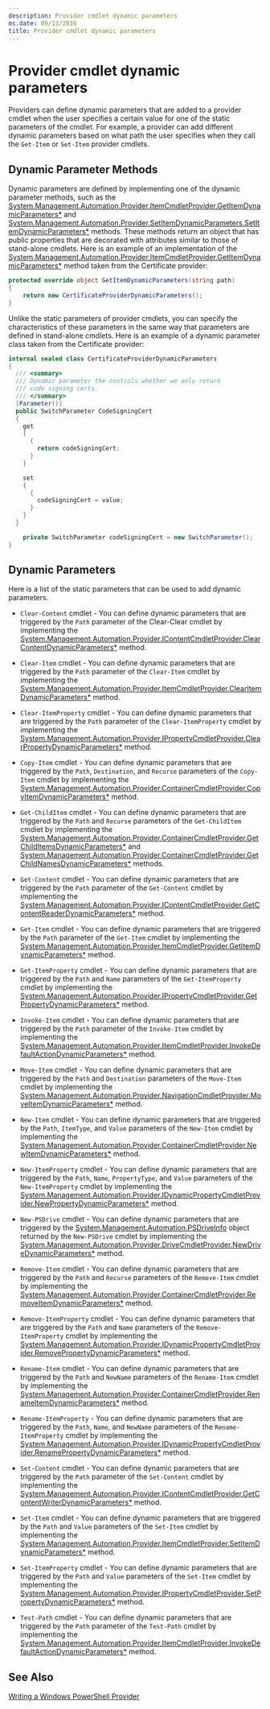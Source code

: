 ```yaml
---
description: Provider cmdlet dynamic parameters
ms.date: 09/13/2016
title: Provider cmdlet dynamic parameters
---
```

# Provider cmdlet dynamic parameters

Providers can define dynamic parameters that are added to a provider cmdlet when the user specifies
a certain value for one of the static parameters of the cmdlet. For example, a provider can add
different dynamic parameters based on what path the user specifies when they call the `Get-Item` or
`Set-Item` provider cmdlets.

## Dynamic Parameter Methods

Dynamic parameters are defined by implementing one of the dynamic parameter methods, such as the
[System.Management.Automation.Provider.ItemCmdletProvider.GetItemDynamicParameters*][19] and
[System.Management.Automation.Provider.SetItemDynamicParameters.SetItemDynamicParameters*][21]
methods. These methods return an object that has public properties that are decorated with
attributes similar to those of stand-alone cmdlets. Here is an example of an implementation of the
[System.Management.Automation.Provider.ItemCmdletProvider.GetItemDynamicParameters*][19] method
taken from the Certificate provider:

```csharp
protected override object GetItemDynamicParameters(string path)
{
    return new CertificateProviderDynamicParameters();
}
```

Unlike the static parameters of provider cmdlets, you can specify the characteristics of these
parameters in the same way that parameters are defined in stand-alone cmdlets. Here is an example of
a dynamic parameter class taken from the Certificate provider:

```csharp
internal sealed class CertificateProviderDynamicParameters
{
  /// <summary>
  /// Dynamic parameter the controls whether we only return
  /// code signing certs.
  /// </summary>
  [Parameter()]
  public SwitchParameter CodeSigningCert
  {
    get
    {
      {
        return codeSigningCert;
      }
    }

    set
    {
      {
        codeSigningCert = value;
      }
    }
  }

    private SwitchParameter codeSigningCert = new SwitchParameter();
}
```

## Dynamic Parameters

Here is a list of the static parameters that can be used to add dynamic parameters.

- `Clear-Content` cmdlet - You can define dynamic parameters that are triggered by the `Path`
  parameter of the Clear-Clear cmdlet by implementing the
  [System.Management.Automation.Provider.IContentCmdletProvider.ClearContentDynamicParameters*][09]
  method.
- `Clear-Item` cmdlet - You can define dynamic parameters that are triggered by the `Path` parameter
  of the `Clear-Item` cmdlet by implementing the
  [System.Management.Automation.Provider.ItemCmdletProvider.ClearItemDynamicParameters*][18] method.
- `Clear-ItemProperty` cmdlet - You can define dynamic parameters that are triggered by the `Path`
  parameter of the `Clear-ItemProperty` cmdlet by implementing the
  [System.Management.Automation.Provider.IPropertyCmdletProvider.ClearPropertyDynamicParameters*][15]
  method.
- `Copy-Item` cmdlet - You can define dynamic parameters that are triggered by the `Path`,
  `Destination`, and `Recurse` parameters of the `Copy-Item` cmdlet by implementing the
  [System.Management.Automation.Provider.ContainerCmdletProvider.CopyItemDynamicParameters*][02]
  method.
- `Get-ChildItem` cmdlet - You can define dynamic parameters that are triggered by the `Path` and
  `Recurse` parameters of the `Get-ChildItem` cmdlet by implementing the
  [System.Management.Automation.Provider.ContainerCmdletProvider.GetChildItemsDynamicParameters*][03]
  and
  [System.Management.Automation.Provider.ContainerCmdletProvider.GetChildNamesDynamicParameters*][04]
  methods.
- `Get-Content` cmdlet - You can define dynamic parameters that are triggered by the `Path`
  parameter of the `Get-Content` cmdlet by implementing the
  [System.Management.Automation.Provider.IContentCmdletProvider.GetContentReaderDynamicParameters*][10]
  method.
- `Get-Item` cmdlet - You can define dynamic parameters that are triggered by the `Path` parameter
  of the `Get-Item` cmdlet by implementing the
  [System.Management.Automation.Provider.ItemCmdletProvider.GetItemDynamicParameters*][19] method.
- `Get-ItemProperty` cmdlet - You can define dynamic parameters that are triggered by the `Path` and
  `Name` parameters of the `Get-ItemProperty` cmdlet by implementing the
  [System.Management.Automation.Provider.IPropertyCmdletProvider.GetPropertyDynamicParameters*][16]
  method.
- `Invoke-Item` cmdlet - You can define dynamic parameters that are triggered by the `Path`
  parameter of the `Invoke-Item` cmdlet by implementing the
  [System.Management.Automation.Provider.ItemCmdletProvider.InvokeDefaultActionDynamicParameters*][20]
  method.
- `Move-Item` cmdlet - You can define dynamic parameters that are triggered by the `Path` and
  `Destination` parameters of the `Move-Item` cmdlet by implementing the
  [System.Management.Automation.Provider.NavigationCmdletProvider.MoveItemDynamicParameters*][22]
  method.
- `New-Item` cmdlet - You can define dynamic parameters that are triggered by the `Path`,
  `ItemType`, and `Value` parameters of the `New-Item` cmdlet by implementing the
  [System.Management.Automation.Provider.ContainerCmdletProvider.NewItemDynamicParameters*][05]
  method.
- `New-ItemProperty` cmdlet - You can define dynamic parameters that are triggered by the `Path`,
  `Name`, `PropertyType`, and `Value` parameters of the `New-ItemProperty` cmdlet by implementing
  the
  [System.Management.Automation.Provider.IDynamicPropertyCmdletProvider.NewPropertyDynamicParameters*][12]
  method.
- `New-PSDrive` cmdlet - You can define dynamic parameters that are triggered by the
  [System.Management.Automation.PSDriveInfo][23] object returned by the `New-PSDrive` cmdlet by
  implementing the
  [System.Management.Automation.Provider.DriveCmdletProvider.NewDriveDynamicParameters*][08] method.
- `Remove-Item` cmdlet - You can define dynamic parameters that are triggered by the `Path` and
  `Recurse` parameters of the `Remove-Item` cmdlet by implementing the
  [System.Management.Automation.Provider.ContainerCmdletProvider.RemoveItemDynamicParameters*][06]
  method.
- `Remove-ItemProperty` cmdlet - You can define dynamic parameters that are triggered by the `Path`
  and `Name` parameters of the `Remove-ItemProperty` cmdlet by implementing the
  [System.Management.Automation.Provider.IDynamicPropertyCmdletProvider.RemovePropertyDynamicParameters*][13]
  method.
- `Rename-Item` cmdlet - You can define dynamic parameters that are triggered by the `Path` and
  `NewName` parameters of the `Rename-Item` cmdlet by implementing the
  [System.Management.Automation.Provider.ContainerCmdletProvider.RenameItemDynamicParameters*][07]
  method.
- `Rename-ItemProperty` - You can define dynamic parameters that are triggered by the `Path`,
  `Name`, and `NewName` parameters of the `Rename-ItemProperty` cmdlet by implementing the
  [System.Management.Automation.Provider.IDynamicPropertyCmdletProvider.RenamePropertyDynamicParameters*][14]
  method.
- `Set-Content` cmdlet - You can define dynamic parameters that are triggered by the `Path`
  parameter of the `Set-Content` cmdlet by implementing the
  [System.Management.Automation.Provider.IContentCmdletProvider.GetContentWriterDynamicParameters*][11]
  method.
- `Set-Item` cmdlet - You can define dynamic parameters that are triggered by the `Path` and `Value`
  parameters of the `Set-Item` cmdlet by implementing the
  [System.Management.Automation.Provider.ItemCmdletProvider.SetItemDynamicParameters*][21] method.

- `Set-ItemProperty` cmdlet - You can define dynamic parameters that are triggered by the `Path` and
  `Value` parameters of the `Set-Item` cmdlet by implementing the
  [System.Management.Automation.Provider.IPropertyCmdletProvider.SetPropertyDynamicParameters*][17]
  method.
- `Test-Path` cmdlet - You can define dynamic parameters that are triggered by the `Path` parameter
  of the `Test-Path` cmdlet by implementing the
  [System.Management.Automation.Provider.ItemCmdletProvider.InvokeDefaultActionDynamicParameters*][20]
  method.

## See Also

[Writing a Windows PowerShell Provider][01]

<!-- link references -->
[01]: writing-a-windows-powershell-provider.md
[02]: xref:System.Management.Automation.Provider.ContainerCmdletProvider.CopyItemDynamicParameters%2A
[03]: xref:System.Management.Automation.Provider.ContainerCmdletProvider.GetChildItemsDynamicParameters%2A
[04]: xref:System.Management.Automation.Provider.ContainerCmdletProvider.GetChildNamesDynamicParameters%2A
[05]: xref:System.Management.Automation.Provider.ContainerCmdletProvider.NewItemDynamicParameters%2A
[06]: xref:System.Management.Automation.Provider.ContainerCmdletProvider.RemoveItemDynamicParameters%2A
[07]: xref:System.Management.Automation.Provider.ContainerCmdletProvider.RenameItemDynamicParameters%2A
[08]: xref:System.Management.Automation.Provider.DriveCmdletProvider.NewDriveDynamicParameters%2A
[09]: xref:System.Management.Automation.Provider.IContentCmdletProvider.ClearContentDynamicParameters%2A
[10]: xref:System.Management.Automation.Provider.IContentCmdletProvider.GetContentReaderDynamicParameters%2A
[11]: xref:System.Management.Automation.Provider.IContentCmdletProvider.GetContentWriterDynamicParameters%2A
[12]: xref:System.Management.Automation.Provider.IDynamicPropertyCmdletProvider.NewPropertyDynamicParameters%2A
[13]: xref:System.Management.Automation.Provider.IDynamicPropertyCmdletProvider.RemovePropertyDynamicParameters%2A
[14]: xref:System.Management.Automation.Provider.IDynamicPropertyCmdletProvider.RenamePropertyDynamicParameters%2A
[15]: xref:System.Management.Automation.Provider.IPropertyCmdletProvider.ClearPropertyDynamicParameters%2A
[16]: xref:System.Management.Automation.Provider.IPropertyCmdletProvider.GetPropertyDynamicParameters%2A
[17]: xref:System.Management.Automation.Provider.IPropertyCmdletProvider.SetPropertyDynamicParameters%2A
[18]: xref:System.Management.Automation.Provider.ItemCmdletProvider.ClearItemDynamicParameters%2A
[19]: xref:System.Management.Automation.Provider.ItemCmdletProvider.GetItemDynamicParameters%2A
[20]: xref:System.Management.Automation.Provider.ItemCmdletProvider.InvokeDefaultActionDynamicParameters%2A
[21]: xref:System.Management.Automation.Provider.ItemCmdletProvider.SetItemDynamicParameters%2A
[22]: xref:System.Management.Automation.Provider.NavigationCmdletProvider.MoveItemDynamicParameters%2A
[23]: xref:System.Management.Automation.PSDriveInfo
